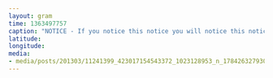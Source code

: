 ```yaml
---
layout: gram
time: 1363497757
caption: "NOTICE - If you notice this notice you will notice this notice is not worth noticing."
latitude: 
longitude: 
media:
- media/posts/201303/11241399_423017154543372_1023128953_n_17842632793000351.jpg
---
```

